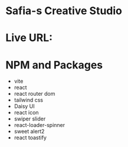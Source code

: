 # Safia-s Creative Studio
# Live URL: 



# NPM and Packages
- vite
- react
- react router dom
- tailwind css
- Daisy UI
- react icon
- swiper slider
- react-loader-spinner
- sweet alert2
- react toastify
<!-- - react tooltip -->
